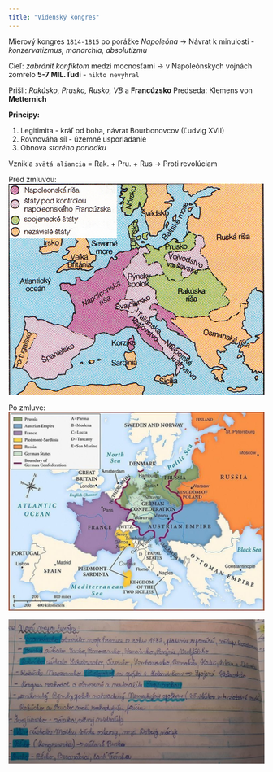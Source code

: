```yaml
---
title: "Videnský kongres"
---
```


Mierový kongres `1814-1815` po porážke *Napoleóna*
-> Návrat k minulosti - *konzervatizmus, monarchia, absolutizmu*

Cieľ: *zabrániť konfiktom* medzi mocnosťami
-> v Napoleónskych vojnách zomrelo **5-7 MIL. ľudí** - `nikto nevyhral`

Prišli: *Rakúsko, Prusko, Rusko, VB* a **Francúzsko**
Predseda: Klemens von **Metternich**

**Princípy:**
1. Legitimita - kráľ od boha, návrat Bourbonovcov (Ľudvig XVII)
2. Rovnováha síl - územné usporiadanie
3. Obnova *starého poriadku*

Vznikla `svätá aliancia` = Rak. + Pru. + Rus
-> Proti revolúciam

Pred zmluvou:
![napoleonske uzemie](attachments/napoleonske%20uzemie.png)

Po zmluve:
![postviedensky](attachments/postviedensky.png)

![](attachments/zisky-krajin.png)